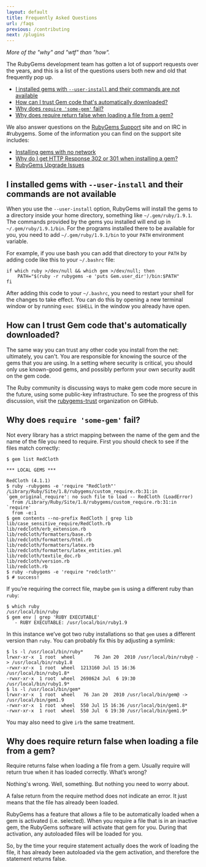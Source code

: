```yaml
---
layout: default
title: Frequently Asked Questions
url: /faqs
previous: /contributing
next: /plugins
---
```


<em class="t-gray">More of the "why" and "wtf" than "how".</em>

The RubyGems development team has gotten a lot of support requests over the
years, and this is a list of the questions users both new and old that
frequently pop up.

* [I installed gems with `--user-install` and their commands are not available](#user-install)
* [How can I trust Gem code that's automatically downloaded?](#security)
* [Why does `require 'some-gem'` fail?](#require-fail)
* [Why does require return false when loading a file from a gem?](#require-false)

We also answer questions on the [RubyGems Support](http://help.rubygems.org/) site and on IRC
in #rubygems. Some of the information you can find on the support site includes:

* [Installing gems with no network](http://help.rubygems.org/kb/rubygems/installing-gems-with-no-network)
* [Why do I get HTTP Response 302 or 301 when installing a gem?](http://help.rubygems.org/kb/rubygems/why-do-i-get-http-response-302-or-301-when-installing-a-gem)
* [RubyGems Upgrade Issues](http://help.rubygems.org/kb/rubygems/rubygems-upgrade-issues)

<a id="user-install"></a>

I installed gems with `--user-install` and their commands are not available
---------------------------------------------------------------------------

When you use the `--user-install` option, RubyGems will install the gems to a
directory inside your home directory, something like `~/.gem/ruby/1.9.1`. The
commands provided by the gems you installed will end up in
`~/.gem/ruby/1.9.1/bin`. For the programs installed there to be available for
you, you need to add `~/.gem/ruby/1.9.1/bin` to your `PATH` environment
variable.

For example, if you use bash you can add that directory to your `PATH` by
adding code like this to your `~/.bashrc` file:

    if which ruby >/dev/null && which gem >/dev/null; then
        PATH="$(ruby -r rubygems -e 'puts Gem.user_dir')/bin:$PATH"
    fi

After adding this code to your `~/.bashrc`, you need to restart your shell for
the changes to take effect. You can do this by opening a new terminal window or
by running `exec $SHELL` in the window you already have open.

<a id="security"></a>

How can I trust Gem code that's automatically downloaded?
---------------------------------------------------------

The same way you can trust any other code you install from the net: ultimately,
you can't. You are responsible for knowing the source of the gems that you are
using. In a setting where security is critical, you should only use known-good
gems, and possibly perform your own security audit on the gem code.

The Ruby community is discussing ways to make gem code more secure in the future,
using some public-key infrastructure. To see the progress of this discussion, visit the
[rubygems-trust](https://github.com/rubygems-trust) organization on GitHub.

<a id="require-fail"></a>

Why does `require 'some-gem'` fail?
-----------------------------------

Not every library has a strict mapping between the name of the gem and the name of
the file you need to require. First you should check to see if the files match correctly:

    $ gem list RedCloth

    *** LOCAL GEMS ***

    RedCloth (4.1.1)
    $ ruby -rubygems -e 'require "RedCloth"'
    /Library/Ruby/Site/1.8/rubygems/custom_require.rb:31:in `gem_original_require': no such file to load -- RedCloth (LoadError)
      from /Library/Ruby/Site/1.8/rubygems/custom_require.rb:31:in `require'
      from -e:1
    $ gem contents --no-prefix RedCloth | grep lib
    lib/case_sensitive_require/RedCloth.rb
    lib/redcloth/erb_extension.rb
    lib/redcloth/formatters/base.rb
    lib/redcloth/formatters/html.rb
    lib/redcloth/formatters/latex.rb
    lib/redcloth/formatters/latex_entities.yml
    lib/redcloth/textile_doc.rb
    lib/redcloth/version.rb
    lib/redcloth.rb
    $ ruby -rubygems -e 'require "redcloth"'
    $ # success!

If you’re requiring the correct file, maybe `gem` is using a different ruby than `ruby`:

    $ which ruby
    /usr/local/bin/ruby
    $ gem env | grep 'RUBY EXECUTABLE'
       - RUBY EXECUTABLE: /usr/local/bin/ruby1.9

In this instance we’ve got two ruby installations so that `gem` uses a different version than `ruby`. You can probably fix this by adjusting a symlink:

    $ ls -l /usr/local/bin/ruby*
    lrwxr-xr-x  1 root  wheel       76 Jan 20  2010 /usr/local/bin/ruby@ -> /usr/local/bin/ruby1.8
    -rwxr-xr-x  1 root  wheel  1213160 Jul 15 16:36 /usr/local/bin/ruby1.8*
    -rwxr-xr-x  1 root  wheel  2698624 Jul  6 19:30 /usr/local/bin/ruby1.9*
    $ ls -l /usr/local/bin/gem*
    lrwxr-xr-x  1 root  wheel   76 Jan 20  2010 /usr/local/bin/gem@ -> /usr/local/bin/gem1.9
    -rwxr-xr-x  1 root  wheel  550 Jul 15 16:36 /usr/local/bin/gem1.8*
    -rwxr-xr-x  1 root  wheel  550 Jul  6 19:30 /usr/local/bin/gem1.9*

You may also need to give `irb` the same treatment.

<a id="require-false"></a>

Why does require return false when loading a file from a gem?
-------------------------------------------------------------

Require returns false when loading a file from a gem. Usually require will return
true when it has loaded correctly. What’s wrong?

Nothing's wrong. Well, something. But nothing you need to worry about.

A false return from the require method does not indicate an error. It just
means that the file has already been loaded.

RubyGems has a feature that allows a file to be automatically loaded
when a gem is activated (i.e. selected). When you require a file that is
in an inactive gem, the RubyGems software will activate that gem for you.
During that activation, any autoloaded files will be loaded for you.

So, by the time your require statement actually does the work of loading
the file, it has already been autoloaded via the gem activation, and
therefore the statement returns false.

